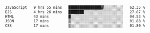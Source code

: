 <!--START_SECTION:waka-->

```txt
JavaScript   9 hrs 55 mins   ███████████████▓░░░░░░░░░   62.35 %
EJS          4 hrs 26 mins   ███████░░░░░░░░░░░░░░░░░░   27.87 %
HTML         43 mins         █░░░░░░░░░░░░░░░░░░░░░░░░   04.53 %
JSON         17 mins         ▒░░░░░░░░░░░░░░░░░░░░░░░░   01.88 %
CSS          17 mins         ▒░░░░░░░░░░░░░░░░░░░░░░░░   01.80 %
```

<!--END_SECTION:waka-->
